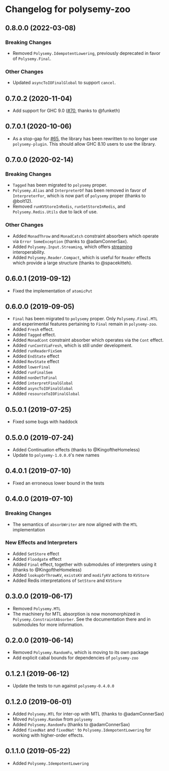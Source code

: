# Changelog for polysemy-zoo
## 0.8.0.0 (2022-03-08)
### Breaking Changes
- Removed `Polysemy.IdempotentLowering`, previously deprecated in favor of `Polysemy.Final`.

### Other Changes
- Updated `asyncToIOFinalGlobal` to support `cancel`.

## 0.7.0.2 (2020-11-04)
- Add support for GHC 9.0
  ([#70](https://github.com/polysemy-research/polysemy-zoo/pull/70), thanks to @funketh)

## 0.7.0.1 (2020-10-06)
- As a stop-gap for [#65](https://github.com/polysemy-research/polysemy-zoo/issues/65), the library has been rewritten to no longer use `polysemy-plugin`. This should allow GHC 8.10 users to use the library.

## 0.7.0.0 (2020-02-14)
### Breaking Changes
- `Tagged` has been migrated to `polysemy` proper.
- `Polysemy.Alias` and `InterpreterOf` has been removed in favor of
    `InterpreterFor`, which is now part of `polysemy` proper
    (thanks to @bolt12).
- Removed `runKVStoreInRedis`, `runSetStoreInRedis`, and `Polysemy.Redis.Utils`
    due to lack of use.

### Other Changes
- Added `MonadThrow` and `MonadCatch` constraint absorbers which operate
    via `Error SomeException` (thanks to @adamConnerSax).
- Added `Polysemy.Input.Streaming`, which offers
    [streaming](https://hackage.haskell.org/package/streaming) interoperability.
- Added `Polysemy.Reader.Compact`, which is useful for `Reader` effects
    which provide a large structure (thanks to @spacekitteh).


## 0.6.0.1 (2019-09-12)

- Fixed the implementation of `atomicPut`

## 0.6.0.0 (2019-09-05)

- `Final` has been migrated to `polysemy` proper.
    Only `Polysemy.Final.MTL` and experimental features pertaining to
    `Final` remain in `polysemy-zoo`.
- Added `Fresh` effect.
- Added `Tagged` effect.
- Added `MonadCont` constraint absorber which operates via the `Cont` effect.
- Added `runContViaFresh`, which is still under development.
- Added `runReaderFixSem`
- Added `EndState` effect
- Added `RevState` effect
- Added `lowerFinal`
- Added `runFinalSem`
- Added `nonDetToFinal`
- Added `interpretFinalGlobal`
- Added `asyncToIOFinalGlobal`
- Added `resourceToIOFinalGlobal`

## 0.5.0.1 (2019-07-25)

- Fixed some bugs with haddock

## 0.5.0.0 (2019-07-24)

- Added Continuation effects (thanks to @KingoftheHomeless)
- Update to `polysemy-1.0.0.0`'s new names

## 0.4.0.1 (2019-07-10)

- Fixed an erroneous lower bound in the tests

## 0.4.0.0 (2019-07-10)

### Breaking Changes

- The semantics of `absorbWriter` are now aligned with the `MTL` implementation

### New Effects and Interpreters

- Added `SetStore` effect
- Added `Floodgate` effect
- Added `Final` effect, together with submodules of interpreters using it
    (thanks to @KingoftheHomeless)
- Added `lookupOrThrowKV`, `existsKV` and `modifyKV` actions to `KVStore`
- Added Redis interpretations of `SetStore` and `KVStore`

## 0.3.0.0 (2019-06-17)

- Removed `Polysemy.MTL`
- The machinery for MTL absorption is now monomorphized in
    `Polysemy.ConstraintAbsorber`. See the documentation there and in submodules
    for more information.

## 0.2.0.0 (2019-06-14)

- Removed `Polysemy.RandomFu`, which is moving to its own package
- Add explicit cabal bounds for dependencies of `polysemy-zoo`

## 0.1.2.1 (2019-06-12)

- Update the tests to run against `polysemy-0.4.0.0`

## 0.1.2.0 (2019-06-01)

- Added `Polysemy.MTL` for inter-op with MTL (thanks to @adamConnerSax)
- Moved `Polysemy.Random` from `polysemy`
- Added `Polysemy.RandomFu` (thanks to @adamConnerSax)
- Added `fixedNat` and `fixedNat'` to `Polysemy.IdempotentLowering` for working
    with higher-order effects.

## 0.1.1.0 (2019-05-22)

- Added `Polysemy.IdempotentLowering`
